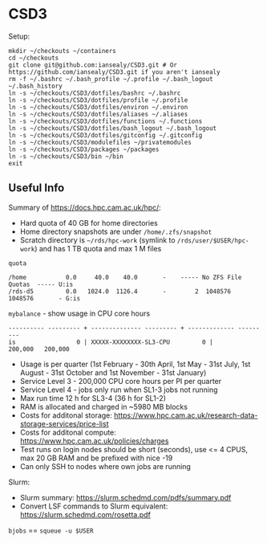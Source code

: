 CSD3
====

Setup:

```
mkdir ~/checkouts ~/containers
cd ~/checkouts
git clone git@github.com:iansealy/CSD3.git # Or https://github.com/iansealy/CSD3.git if you aren't iansealy
rm -f ~/.bashrc ~/.bash_profile ~/.profile ~/.bash_logout ~/.bash_history
ln -s ~/checkouts/CSD3/dotfiles/bashrc ~/.bashrc
ln -s ~/checkouts/CSD3/dotfiles/profile ~/.profile
ln -s ~/checkouts/CSD3/dotfiles/environ ~/.environ
ln -s ~/checkouts/CSD3/dotfiles/aliases ~/.aliases
ln -s ~/checkouts/CSD3/dotfiles/functions ~/.functions
ln -s ~/checkouts/CSD3/dotfiles/bash_logout ~/.bash_logout
ln -s ~/checkouts/CSD3/dotfiles/gitconfig ~/.gitconfig
ln -s ~/checkouts/CSD3/modulefiles ~/privatemodules
ln -s ~/checkouts/CSD3/packages ~/packages
ln -s ~/checkouts/CSD3/bin ~/bin
exit
```

## Useful Info

Summary of https://docs.hpc.cam.ac.uk/hpc/:

- Hard quota of 40 GB for home directories
- Home directory snapshots are under `/home/.zfs/snapshot`
- Scratch directory is `~/rds/hpc-work` (symlink to `/rds/user/$USER/hpc-work`) and has 1 TB quota and max 1 M files

`quota`

```Filesystem  GiBytes    quota   limit   grace    files    quota    limit   grace User/group
/home           0.0     40.0    40.0       -    ----- No ZFS File Quotas  ----- U:is
/rds-d5         0.0   1024.0  1126.4       -        2  1048576  1048576       - G:is
```

`mybalance` - show usage in CPU core hours

```User           Usage |        Account     Usage | Account Limit Available (hours)
---------- --------- + -------------- --------- + ------------- ---------
is                 0 | XXXXX-XXXXXXXX-SL3-CPU         0 |       200,000   200,000
```

- Usage is per quarter (1st February - 30th April, 1st May - 31st July, 1st August - 31st October and 1st November - 31st January)
- Service Level 3 - 200,000 CPU core hours per PI per quarter
- Service Level 4 - jobs only run when SL1-3 jobs not running
- Max run time 12 h for SL3-4 (36 h for SL1-2)
- RAM is allocated and charged in ~5980 MB blocks
- Costs for additonal storage: https://www.hpc.cam.ac.uk/research-data-storage-services/price-list
- Costs for additonal compute: https://www.hpc.cam.ac.uk/policies/charges
- Test runs on login nodes should be short (seconds), use <= 4 CPUS, max 20 GB RAM and be prefixed with nice -19
- Can only SSH to nodes where own jobs are running

Slurm:

- Slurm summary: https://slurm.schedmd.com/pdfs/summary.pdf
- Convert LSF commands to Slurm equivalent: https://slurm.schedmd.com/rosetta.pdf

`bjobs` == `squeue -u $USER`
